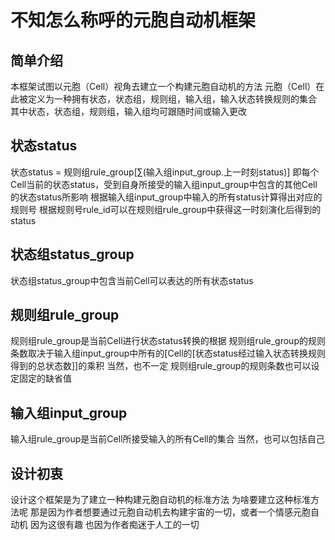 # 不知怎么称呼的元胞自动机框架
## 简单介绍
本框架试图以元胞（Cell）视角去建立一个构建元胞自动机的方法
元胞（Cell）在此被定义为一种拥有状态，状态组，规则组，输入组，输入状态转换规则的集合
其中状态，状态组，规则组，输入组均可跟随时间或输入更改

## 状态status
状态status = 规则组rule_group[∑(输入组input_group.上一时刻status)]
即每个Cell当前的状态status，受到自身所接受的输入组input_group中包含的其他Cell的状态status所影响
根据输入组input_group中输入的所有status计算得出对应的规则号
根据规则号rule_id可以在规则组rule_group中获得这一时刻演化后得到的status

## 状态组status_group
状态组status_group中包含当前Cell可以表达的所有状态status

## 规则组rule_group
规则组rule_group是当前Cell进行状态status转换的根据
规则组rule_group的规则条数取决于输入组input_group中所有的[Cell的[状态status经过输入状态转换规则得到的总状态数]]的乘积
当然，也不一定
规则组rule_group的规则条数也可以设定固定的缺省值

## 输入组input_group
输入组rule_group是当前Cell所接受输入的所有Cell的集合
当然，也可以包括自己

## 设计初衷
设计这个框架是为了建立一种构建元胞自动机的标准方法
为啥要建立这种标准方法呢
那是因为作者想要通过元胞自动机去构建宇宙的一切，或者一个情感元胞自动机
因为这很有趣
也因为作者痴迷于人工的一切
